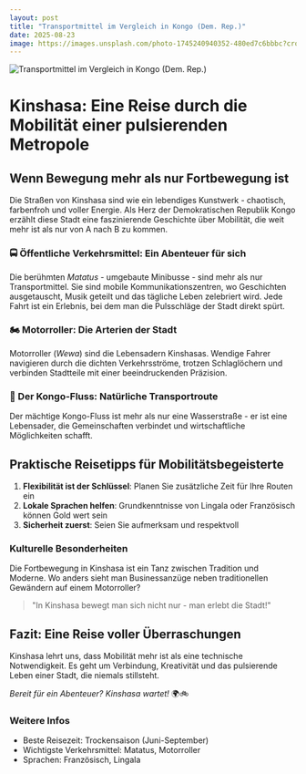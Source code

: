 ```yaml
---
layout: post
title: "Transportmittel im Vergleich in Kongo (Dem. Rep.)"
date: 2025-08-23
image: https://images.unsplash.com/photo-1745240940352-480ed7c6bbbc?crop=entropy&cs=tinysrgb&fit=max&fm=jpg&ixid=M3w3OTQ0MzZ8MHwxfHNlYXJjaHwxfHxUcmFuc3BvcnRtaXR0ZWwlMjBpbSUyMFZlcmdsZWljaCUyMEtvbmdvJTIwJTI4RGVtLiUyMFJlcC4lMjl8ZW58MHwwfHx8MTc1NTkyNjQ4M3ww&ixlib=rb-4.1.0&q=80&w=1080
---
```


![Transportmittel im Vergleich in Kongo (Dem. Rep.)](https://images.unsplash.com/photo-1745240940352-480ed7c6bbbc?crop=entropy&cs=tinysrgb&fit=max&fm=jpg&ixid=M3w3OTQ0MzZ8MHwxfHNlYXJjaHwxfHxUcmFuc3BvcnRtaXR0ZWwlMjBpbSUyMFZlcmdsZWljaCUyMEtvbmdvJTIwJTI4RGVtLiUyMFJlcC4lMjl8ZW58MHwwfHx8MTc1NTkyNjQ4M3ww&ixlib=rb-4.1.0&q=80&w=1080)

# Kinshasa: Eine Reise durch die Mobilität einer pulsierenden Metropole

## Wenn Bewegung mehr als nur Fortbewegung ist

Die Straßen von Kinshasa sind wie ein lebendiges Kunstwerk - chaotisch, farbenfroh und voller Energie. Als Herz der Demokratischen Republik Kongo erzählt diese Stadt eine faszinierende Geschichte über Mobilität, die weit mehr ist als nur von A nach B zu kommen.

### 🚍 Öffentliche Verkehrsmittel: Ein Abenteuer für sich

Die berühmten *Matatus* - umgebaute Minibusse - sind mehr als nur Transportmittel. Sie sind mobile Kommunikationszentren, wo Geschichten ausgetauscht, Musik geteilt und das tägliche Leben zelebriert wird. Jede Fahrt ist ein Erlebnis, bei dem man die Pulsschläge der Stadt direkt spürt.

### 🏍️ Motorroller: Die Arterien der Stadt

Motorroller (*Wewa*) sind die Lebensadern Kinshasas. Wendige Fahrer navigieren durch die dichten Verkehrsströme, trotzen Schlaglöchern und verbinden Stadtteile mit einer beeindruckenden Präzision.

### 🚢 Der Kongo-Fluss: Natürliche Transportroute

Der mächtige Kongo-Fluss ist mehr als nur eine Wasserstraße - er ist eine Lebensader, die Gemeinschaften verbindet und wirtschaftliche Möglichkeiten schafft.

## Praktische Reisetipps für Mobilitätsbegeisterte

1. **Flexibilität ist der Schlüssel**: Planen Sie zusätzliche Zeit für Ihre Routen ein
2. **Lokale Sprachen helfen**: Grundkenntnisse von Lingala oder Französisch können Gold wert sein
3. **Sicherheit zuerst**: Seien Sie aufmerksam und respektvoll

### Kulturelle Besonderheiten

Die Fortbewegung in Kinshasa ist ein Tanz zwischen Tradition und Moderne. Wo anders sieht man Businessanzüge neben traditionellen Gewändern auf einem Motorroller?

> "In Kinshasa bewegt man sich nicht nur - man erlebt die Stadt!" 

## Fazit: Eine Reise voller Überraschungen

Kinshasa lehrt uns, dass Mobilität mehr ist als eine technische Notwendigkeit. Es geht um Verbindung, Kreativität und das pulsierende Leben einer Stadt, die niemals stillsteht.

*Bereit für ein Abenteuer? Kinshasa wartet!* 🌍🚲

### Weitere Infos
- Beste Reisezeit: Trockensaison (Juni-September)
- Wichtigste Verkehrsmittel: Matatus, Motorroller
- Sprachen: Französisch, Lingala